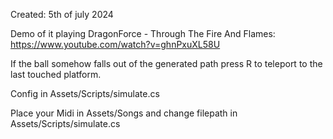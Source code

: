 Created: 5th of july 2024

Demo of it playing DragonForce - Through The Fire And Flames: https://www.youtube.com/watch?v=ghnPxuXL58U

If the ball somehow falls out of the generated path press R to teleport to the last touched platform.

Config in Assets/Scripts/simulate.cs

Place your Midi in Assets/Songs and change filepath in Assets/Scripts/simulate.cs

